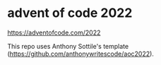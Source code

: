 advent of code 2022
===================

https://adventofcode.com/2022

This repo uses Anthony Sottile's template
(https://github.com/anthonywritescode/aoc2022).
